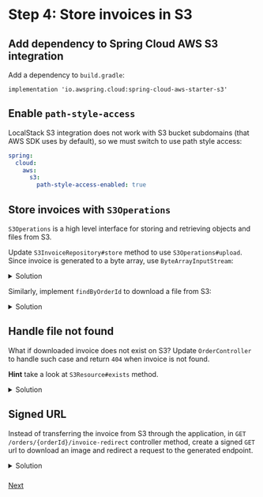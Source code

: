 # Step 4: Store invoices in S3

## Add dependency to Spring Cloud AWS S3 integration

Add a dependency to `build.gradle`:

```
implementation 'io.awspring.cloud:spring-cloud-aws-starter-s3'
```

## Enable `path-style-access`

LocalStack S3 integration does not work with S3 bucket subdomains (that AWS SDK uses by default), so we must switch to use path style access:

```yml
spring:
  cloud:
    aws:
      s3:
        path-style-access-enabled: true
```

## Store invoices with `S3Operations`

`S3Operations` is a high level interface for storing and retrieving objects and files from S3.

Update `S3InvoiceRepository#store` method to use `S3Operations#upload`. Since invoice is generated to a byte array, use `ByteArrayInputStream`:

<details>
<summary>Solution</summary>

```java
@Override
public void store(Invoice invoice) {
    s3Operations.upload("invoices", invoice.fileName(), new ByteArrayInputStream(invoice.content()));
}
```
</details>

Similarly, implement `findByOrderId` to download a file from S3:

<details>
<summary>Solution</summary>

```java
@Override
public Resource findByOrderId(String orderId) {
    return s3Operations.download("invoices", Invoice.fileNameFor(orderId));
}
```
</details>

## Handle file not found

What if downloaded invoice does not exist on S3? Update `OrderController` to handle such case and return `404` when invoice is not found. 

**Hint** take a look at `S3Resource#exists` method.

<details>
<summary>Solution</summary>

```java
@GetMapping("/{orderId}/invoice")
public ResponseEntity<Resource> invoice(@PathVariable String orderId) throws Exception {
    Resource resource = invoiceRepository.findByOrderId(orderId);
    if (resource.exists()) {
        return ResponseEntity.ok()
                .contentType(MediaType.APPLICATION_OCTET_STREAM)
                .contentLength(resource.contentLength())
                .header(HttpHeaders.CONTENT_DISPOSITION,
                        ContentDisposition.attachment()
                                .filename(resource.getFilename())
                                .build().toString())
                .body(resource);
    } else {
        return ResponseEntity.notFound().build();
    }
}
```

</details>

## Signed URL

Instead of transferring the invoice from S3 through the application, in `GET /orders/{orderId}/invoice-redirect` controller method, create a signed `GET` url to download an image and redirect a request to the generated endpoint.

<details>
<summary>Solution</summary>

```java
@Override
public URL findGetUrlByOrderId(String orderId) {
    return s3Operations.createSignedGetURL("invoices", Invoice.fileNameFor(orderId), Duration.ofMinutes(10));
}
```
</details>

### 
[Next](step-5-notify-user-about-generated-invoice.md)